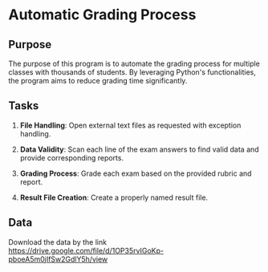 # Automatic Grading Process

## Purpose
The purpose of this program is to automate the grading process for multiple classes with thousands of students. By leveraging Python's functionalities, the program aims to reduce grading time significantly.

## Tasks

1. **File Handling**: Open external text files as requested with exception handling.

2. **Data Validity**: Scan each line of the exam answers to find valid data and provide corresponding reports.

3. **Grading Process**: Grade each exam based on the provided rubric and report.

4. **Result File Creation**: Create a properly named result file.

## Data
Download the data by the link https://drive.google.com/file/d/1OP35rvIGoKp-pboeA5m0jIfSw2GdlY5h/view
